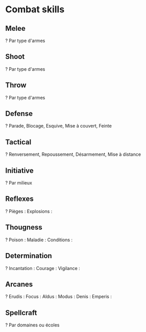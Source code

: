# Combat skills

## Melee

?
Par type d'armes

## Shoot

?
Par type d'armes

## Throw

?
Par type d'armes

## Defense

?
Parade, Blocage, Esquive, Mise à couvert, Feinte

## Tactical

?
Renversement, Repoussement, Désarmement, Mise à distance

## Initiative

?
Par milieux

## Reflexes

?
Pièges :
Explosions :

## Thougness

?
Poison :
Maladie :
Conditions :

## Determination

?
Incantation :
Courage :
Vigilance :

## Arcanes

?
Erudis :
Focus :
Aldus :
Modus :
Denis :
Emperis :

## Spellcraft

?
Par domaines ou écoles
